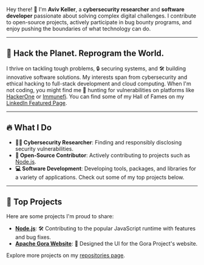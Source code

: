 Hey there! 👋 I'm **Aviv Keller**, a **cybersecurity researcher** and **software developer** passionate about solving complex digital challenges. I contribute to open-source projects, actively participate in bug bounty programs, and enjoy pushing the boundaries of what technology can do.

---

## 🚀 Hack the Planet. Reprogram the World.

I thrive on tackling tough problems, 🔒 securing systems, and 🛠️ building innovative software solutions. My interests span from cybersecurity and ethical hacking to full-stack development and cloud computing. When I'm not coding, you might find me 🐛 hunting for vulnerabilities on platforms like [HackerOne](https://hackerone.com/onlyaviv) or [Immunefi](https://immunefi.com/profile/onlyaviv/). You can find some of my Hall of Fames on my [LinkedIn Featured Page](https://www.linkedin.com/in/onlyaviv/details/featured/).


---

## 🔥 What I Do

- **🕵️‍♂️ Cybersecurity Researcher**: Finding and responsibly disclosing security vulnerabilities.
- **🤝 Open-Source Contributor**: Actively contributing to projects such as [Node.js](https://github.com/nodejs).
- **💻 Software Development**: Developing tools, packages, and libraries for a variety of applications. Check out some of my top projects below.

---

## 🌟 Top Projects

Here are some projects I'm proud to share:

- **[Node.js](https://github.com/nodejs)**: 🛠️ Contributing to the popular JavaScript runtime with features and bug fixes.
- **[Apache Gora Website](https://gora.apache.org)**: 🎨 Designed the UI for the Gora Project's website.

Explore more projects on my [repositories page](https://github.com/OnlyAviv?tab=repositories).
